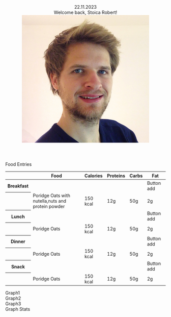   <div class="container container--dashboard">
          <header class="header header--main">
            <div class="header--main__date">22.11.2023</div>
            <div class="header--main__welcome">
              Welcome back, Stoica Robert!
            </div>
            <div class="header--main__user">
              <img src="/src/img/user.jpg" alt="User's Photo" />
            </div>
          </header>
          <div class="meals-details">
            <div class="calendar" id="calendar"></div>
            <div class="add-meals">
              <span class="add-meals__title title__dashboard"
                >Food Entries</span
              >
              <table class="add-meals__table">
                <thead>
                  <tr>
                    <th></th>
                    <th>Food</th>
                    <th>Calories</th>
                    <th>Proteins</th>
                    <th>Carbs</th>
                    <th>Fat</th>
                  </tr>
                </thead>
                <tbody>
                  <tr>
                    <th>Breakfast</th>
                    <td></td>
                    <td></td>
                    <td></td>
                    <td></td>
                    <td>Button add</td>
                  </tr>
                  <tr>
                    <th></th>
                    <td>Poridge Oats with nutella,nuts and protein powder</td>
                    <td>150 kcal</td>
                    <td>12g</td>
                    <td>50g</td>
                    <td>2g</td>
                  </tr>
                  <tr>
                    <th>Lunch</th>
                    <td></td>
                    <td></td>
                    <td></td>
                    <td></td>
                    <td>Button add</td>
                  </tr>
                  <tr>
                    <th></th>
                    <td>Poridge Oats</td>
                    <td>150 kcal</td>
                    <td>12g</td>
                    <td>50g</td>
                    <td>2g</td>
                  </tr>
                  <tr>
                    <th>Dinner</th>
                    <td></td>
                    <td></td>
                    <td></td>
                    <td></td>
                    <td>Button add</td>
                  </tr>
                  <tr>
                    <th></th>
                    <td>Poridge Oats</td>
                    <td>150 kcal</td>
                    <td>12g</td>
                    <td>50g</td>
                    <td>2g</td>
                  </tr>
                  <tr>
                    <th>Snack</th>
                    <td></td>
                    <td></td>
                    <td></td>
                    <td></td>
                    <td>Button add</td>
                  </tr>
                  <tr>
                    <th></th>
                    <td>Poridge Oats</td>
                    <td>150 kcal</td>
                    <td>12g</td>
                    <td>50g</td>
                    <td>2g</td>
                  </tr>
                </tbody>
              </table>
            </div>
            <div class="graph graph--calories">Graph1</div>
            <div class="graph graph--nutrients">Graph2</div>
            <div class="graph graph--general">Graph3</div>
            <div class="graph graph--stats">Graph Stats</div>
          </div>
        </div>

